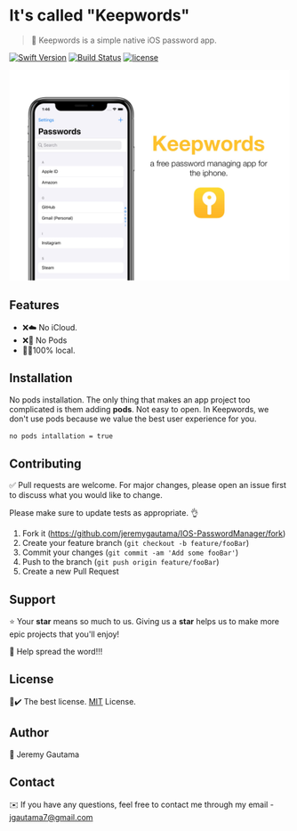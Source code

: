 # It's called "Keepwords"
>🔐 Keepwords is a simple native iOS password app.

[![Swift Version](https://img.shields.io/badge/Swift-5-orange.svg)]()
[![Build Status](https://travis-ci.org/dwyl/esta.svg?branch=master)]()
[![license](https://img.shields.io/github/license/mashape/apistatus.svg)](LICENSE.md)

![](Images/keepwordsPoster.jpg)
 
## Features
- ❌☁️ No iCloud.
- ❌🌱 No Pods
- 👨‍💻100% local.

## Installation
No pods installation. The only thing that makes an app project too complicated is them adding **pods**. Not easy to open. In Keepwords, we don't use pods because we value the best user experience for you. 
```bash
no pods intallation = true
```

## Contributing
✅ Pull requests are welcome. For major changes, please open an issue first to discuss what you would like to change.

Please make sure to update tests as appropriate. 👌

1. Fork it (<https://github.com/jeremygautama/IOS-PasswordManager/fork>)
2. Create your feature branch (`git checkout -b feature/fooBar`)
3. Commit your changes (`git commit -am 'Add some fooBar'`)
4. Push to the branch (`git push origin feature/fooBar`)
5. Create a new Pull Request

## Support
⭐️ Your **star** means so much to us. Giving us a **star** helps us to make more epic projects that you'll enjoy!

📢 Help spread the word!!!

## License
📄✔️ The best license. [MIT](https://github.com/jeremygautama/ios-password-app/blob/master/LICENSE.md) License.

## Author
👤 Jeremy Gautama

## Contact
✉️ If you have any questions, feel free to contact me through my email - jgautama7@gmail.com
